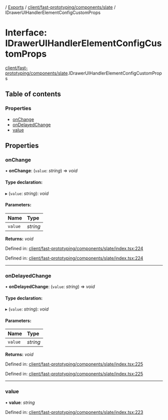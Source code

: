 [](../README.md) / [Exports](../modules.md) / [client/fast-prototyping/components/slate](../modules/client_fast_prototyping_components_slate.md) / IDrawerUIHandlerElementConfigCustomProps

# Interface: IDrawerUIHandlerElementConfigCustomProps

[client/fast-prototyping/components/slate](../modules/client_fast_prototyping_components_slate.md).IDrawerUIHandlerElementConfigCustomProps

## Table of contents

### Properties

- [onChange](client_fast_prototyping_components_slate.idraweruihandlerelementconfigcustomprops.md#onchange)
- [onDelayedChange](client_fast_prototyping_components_slate.idraweruihandlerelementconfigcustomprops.md#ondelayedchange)
- [value](client_fast_prototyping_components_slate.idraweruihandlerelementconfigcustomprops.md#value)

## Properties

### onChange

• **onChange**: (`value`: *string*) => *void*

#### Type declaration:

▸ (`value`: *string*): *void*

#### Parameters:

Name | Type |
:------ | :------ |
`value` | *string* |

**Returns:** *void*

Defined in: [client/fast-prototyping/components/slate/index.tsx:224](https://github.com/onzag/itemize/blob/3efa2a4a/client/fast-prototyping/components/slate/index.tsx#L224)

Defined in: [client/fast-prototyping/components/slate/index.tsx:224](https://github.com/onzag/itemize/blob/3efa2a4a/client/fast-prototyping/components/slate/index.tsx#L224)

___

### onDelayedChange

• **onDelayedChange**: (`value`: *string*) => *void*

#### Type declaration:

▸ (`value`: *string*): *void*

#### Parameters:

Name | Type |
:------ | :------ |
`value` | *string* |

**Returns:** *void*

Defined in: [client/fast-prototyping/components/slate/index.tsx:225](https://github.com/onzag/itemize/blob/3efa2a4a/client/fast-prototyping/components/slate/index.tsx#L225)

Defined in: [client/fast-prototyping/components/slate/index.tsx:225](https://github.com/onzag/itemize/blob/3efa2a4a/client/fast-prototyping/components/slate/index.tsx#L225)

___

### value

• **value**: *string*

Defined in: [client/fast-prototyping/components/slate/index.tsx:223](https://github.com/onzag/itemize/blob/3efa2a4a/client/fast-prototyping/components/slate/index.tsx#L223)
